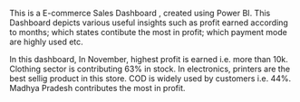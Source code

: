 This is a E-commerce Sales Dashboard , created using Power BI.
This Dashboard depicts various useful insights such as profit earned according to months;
which states contibute the most in profit;
which payment mode are highly used etc.

In this dashboard,
In November, highest profit is earned i.e. more than 10k.
Clothing sector is contributing 63% in stock.
In electronics, printers are the best sellig product in this store. 
COD is widely used by customers i.e. 44%.
Madhya Pradesh contributes the most in profit.
